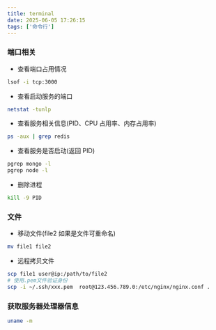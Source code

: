 ```yaml
---
title: terminal
date: 2025-06-05 17:26:15
tags: ['命令行']
---
```


### 端口相关

- 查看端口占用情况

```bash
lsof -i tcp:3000
```

- 查看启动服务的端口

```bash
netstat -tunlp
```

- 查看服务相关信息(PID、CPU 占用率、内存占用率)

```bash
ps -aux | grep redis
```

- 查看服务是否启动(返回 PID)

```bash
pgrep mongo -l
pgrep node -l
```

- 删除进程

```bash
kill -9 PID
```

### 文件

- 移动文件(file2 如果是文件可重命名)

```bash
mv file1 file2
```

- 远程拷贝文件

```bash
scp file1 user@ip:/path/to/file2
# 使用.pem文件验证身份
scp -i ~/.ssh/xxx.pem  root@123.456.789.0:/etc/nginx/nginx.conf .
```

### 获取服务器处理器信息
```bash
uname -m
```